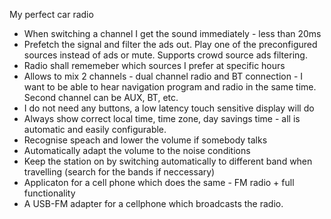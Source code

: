 My perfect car radio

* When switching a channel I get the sound immediately - less than 20ms
* Prefetch the signal and filter the ads out. Play one of the preconfigured sources instead of ads or mute. Supports crowd source ads filtering.
* Radio shall rememeber which sources I prefer at specific hours  
* Allows to mix 2 channels - dual channel radio and BT connection - I want to be able to hear navigation program and radio in the same time. Second channel can be AUX, BT, etc.
* I do not need any buttons, a low latency touch sensitive display will do
* Always show correct local time, time zone, day savings time - all is automatic and easily configurable.
* Recognise speach and lower the volume if somebody talks 
* Automatically adapt the volume to the noise conditions
* Keep the station on by switching automatically to different band when travelling (search for the bands if neccessary)
* Applicaton for a cell phone which does the same - FM radio + full functionality
* A USB-FM adapter for a cellphone which broadcasts the radio. 




